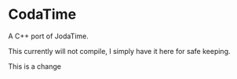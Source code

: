 CodaTime
========

A C++ port of JodaTime.

This currently will not compile, I simply have it here for safe keeping.

This is a change
